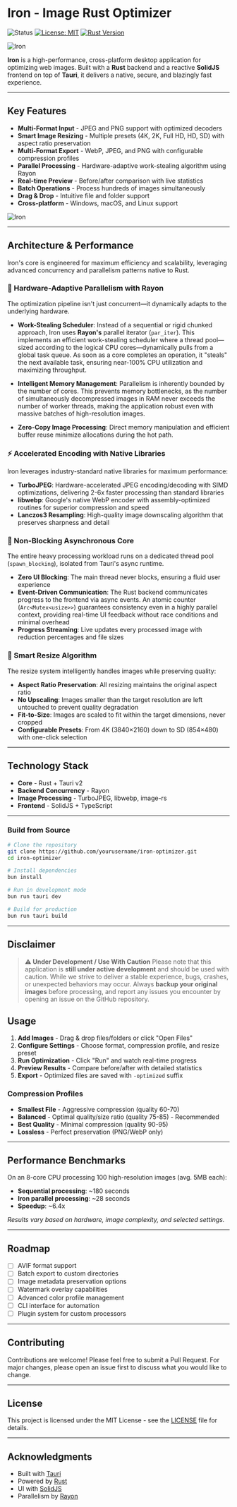 # Iron - Image Rust Optimizer

![Status](https://img.shields.io/badge/status-under--development-orange)
[![License: MIT](https://img.shields.io/badge/License-MIT-yellow.svg)](https://opensource.org/licenses/MIT)
[![Rust Version](https://img.shields.io/badge/rust-2021_edition-orange.svg)](https://www.rust-lang.org/)

![Iron](screenshot.png)

**Iron** is a high-performance, cross-platform desktop application for optimizing web images. Built with a **Rust** backend and a reactive **SolidJS** frontend on top of **Tauri**, it delivers a native, secure, and blazingly fast experience.

---

## Key Features

- **Multi-Format Input** - JPEG and PNG support with optimized decoders
- **Smart Image Resizing** - Multiple presets (4K, 2K, Full HD, HD, SD) with aspect ratio preservation
- **Multi-Format Export** - WebP, JPEG, and PNG with configurable compression profiles
- **Parallel Processing** - Hardware-adaptive work-stealing algorithm using Rayon
- **Real-time Preview** - Before/after comparison with live statistics
- **Batch Operations** - Process hundreds of images simultaneously
- **Drag & Drop** - Intuitive file and folder support
- **Cross-platform** - Windows, macOS, and Linux support

![Iron](screenshot2.png)

---

## Architecture & Performance

Iron's core is engineered for maximum efficiency and scalability, leveraging advanced concurrency and parallelism patterns native to Rust.

### 🚀 Hardware-Adaptive Parallelism with Rayon

The optimization pipeline isn't just concurrent—it dynamically adapts to the underlying hardware.

- **Work-Stealing Scheduler**: Instead of a sequential or rigid chunked approach, Iron uses **Rayon's** parallel iterator (`par_iter`). This implements an efficient work-stealing scheduler where a thread pool—sized according to the logical CPU cores—dynamically pulls from a global task queue. As soon as a core completes an operation, it "steals" the next available task, ensuring near-100% CPU utilization and maximizing throughput.

- **Intelligent Memory Management**: Parallelism is inherently bounded by the number of cores. This prevents memory bottlenecks, as the number of simultaneously decompressed images in RAM never exceeds the number of worker threads, making the application robust even with massive batches of high-resolution images.

- **Zero-Copy Image Processing**: Direct memory manipulation and efficient buffer reuse minimize allocations during the hot path.

### ⚡ Accelerated Encoding with Native Libraries

Iron leverages industry-standard native libraries for maximum performance:

- **TurboJPEG**: Hardware-accelerated JPEG encoding/decoding with SIMD optimizations, delivering 2-6x faster processing than standard libraries
- **libwebp**: Google's native WebP encoder with assembly-optimized routines for superior compression and speed
- **Lanczos3 Resampling**: High-quality image downscaling algorithm that preserves sharpness and detail

### 🔄 Non-Blocking Asynchronous Core

The entire heavy processing workload runs on a dedicated thread pool (`spawn_blocking`), isolated from Tauri's async runtime.

- **Zero UI Blocking**: The main thread never blocks, ensuring a fluid user experience
- **Event-Driven Communication**: The Rust backend communicates progress to the frontend via async events. An atomic counter (`Arc<Mutex<usize>>`) guarantees consistency even in a highly parallel context, providing real-time UI feedback without race conditions and minimal overhead
- **Progress Streaming**: Live updates every processed image with reduction percentages and file sizes

### 🎯 Smart Resize Algorithm

The resize system intelligently handles images while preserving quality:

- **Aspect Ratio Preservation**: All resizing maintains the original aspect ratio
- **No Upscaling**: Images smaller than the target resolution are left untouched to prevent quality degradation
- **Fit-to-Size**: Images are scaled to fit within the target dimensions, never cropped
- **Configurable Presets**: From 4K (3840×2160) down to SD (854×480) with one-click selection

---

## Technology Stack

- **Core** - Rust + Tauri v2
- **Backend Concurrency** - Rayon
- **Image Processing** - TurboJPEG, libwebp, image-rs
- **Frontend** - SolidJS + TypeScript

---

### Build from Source

```bash
# Clone the repository
git clone https://github.com/yourusername/iron-optimizer.git
cd iron-optimizer

# Install dependencies
bun install

# Run in development mode
bun run tauri dev

# Build for production
bun run tauri build
```

---

## Disclaimer

> **⚠️ Under Development / Use With Caution**
> Please note that this application is **still under active development** and should be used with caution. While we strive to deliver a stable experience, bugs, crashes, or unexpected behaviors may occur. Always **backup your original images** before processing, and report any issues you encounter by opening an issue on the GitHub repository.

## Usage

1. **Add Images** - Drag & drop files/folders or click "Open Files"
2. **Configure Settings** - Choose format, compression profile, and resize preset
3. **Run Optimization** - Click "Run" and watch real-time progress
4. **Preview Results** - Compare before/after with detailed statistics
5. **Export** - Optimized files are saved with `-optimized` suffix

### Compression Profiles

- **Smallest File** - Aggressive compression (quality 60-70)
- **Balanced** - Optimal quality/size ratio (quality 75-85) - Recommended
- **Best Quality** - Minimal compression (quality 90-95)
- **Lossless** - Perfect preservation (PNG/WebP only)

---

## Performance Benchmarks

On an 8-core CPU processing 100 high-resolution images (avg. 5MB each):

- **Sequential processing**: ~180 seconds
- **Iron parallel processing**: ~28 seconds
- **Speedup**: ~6.4x

*Results vary based on hardware, image complexity, and selected settings.*

---

## Roadmap

- [ ] AVIF format support
- [ ] Batch export to custom directories
- [ ] Image metadata preservation options
- [ ] Watermark overlay capabilities
- [ ] Advanced color profile management
- [ ] CLI interface for automation
- [ ] Plugin system for custom processors

---

## Contributing

Contributions are welcome! Please feel free to submit a Pull Request. For major changes, please open an issue first to discuss what you would like to change.

---

## License

This project is licensed under the MIT License - see the [LICENSE](LICENSE) file for details.

---

## Acknowledgments

- Built with [Tauri](https://tauri.app/)
- Powered by [Rust](https://www.rust-lang.org/)
- UI with [SolidJS](https://www.solidjs.com/)
- Parallelism by [Rayon](https://github.com/rayon-rs/rayon)
